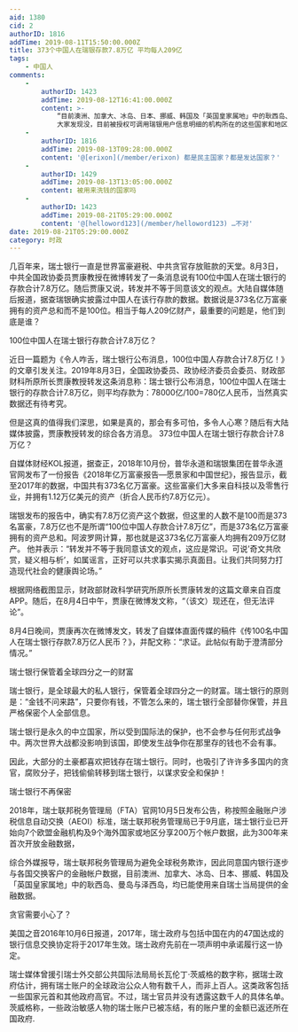 ```yaml
---
aid: 1380
cid: 2
authorID: 1816
addTime: 2019-08-11T15:50:00.000Z
title: 373个中国人在瑞银存款7.8万亿 平均每人209亿
tags:
    - 中国人
comments:
    -
        authorID: 1423
        addTime: 2019-08-12T16:41:00.000Z
        content: >-
            “目前澳洲、加拿大、冰岛、日本、挪威、韩国及「英国皇家属地」中的耿西岛、曼岛与泽西岛，均已能使用来自瑞士当局提供的金融数据。”
            大家发现没，目前被授权可调用瑞银用户信息明细的机构所在的这些国家和地区，有没有一个共同的特征？
    -
        authorID: 1816
        addTime: 2019-08-13T09:28:00.000Z
        content: '@[erixon](/member/erixon) 都是民主国家？都是发达国家？'
    -
        authorID: 1429
        addTime: 2019-08-13T13:05:00.000Z
        content: 被用来洗钱的国家吗
    -
        authorID: 1423
        addTime: 2019-08-21T05:29:00.000Z
        content: '@[helloword123](/member/helloword123) …不对'
date: 2019-08-21T05:29:00.000Z
category: 时政
---
```


几百年来，瑞士银行一直是世界富豪避税、中共贪官存放赃款的天堂。8月3日，中共全国政协委员贾康教授在微博转发了一条消息说有100位中国人在瑞士银行的存款合计7.8万亿。随后贾康又说，转发并不等于同意该文的观点。大陆自媒体随后报道，据查瑞银确实披露过中国人在该行存款的数据。数据说是373名亿万富豪拥有的资产总和而不是100位。相当于每人209亿财产，最重要的问题是，他们到底是谁？

100位中国人在瑞士银行存款合计7.8万亿？

近日一篇题为《令人咋舌，瑞士银行公布消息，100位中国人存款合计7.8万亿！》的文章引发关注。2019年8月3日，全国政协委员、政协经济委员会委员、财政部财科所原所长贾康教授转发这条消息称：瑞士银行公布消息，100位中国人在瑞士银行的存款合计7.8万亿，则平均存款为：78000亿/100=780亿人民币，当然真实数据还有待考究。

但是这真的值得我们深思，如果是真的，那会有多可怕，多令人心寒？随后有大陆媒体披露，贾康教授转发的综合各方消息。 373位中国人在瑞士银行存款合计7.8万亿？

自媒体财经KOL报道，据查正，2018年10月份，普华永道和瑞银集团在普华永道官网发布了一份报告《2018年亿万富豪报告—愿景家和中国世纪》，报告显示，截至2017年的数据，中国共有373名亿万富豪。这些富豪们大多来自科技以及零售行业，并拥有1.12万亿美元的资产（折合人民币约7.8万亿元）。

瑞银发布的报告中，确实有7.8万亿资产这个数据，但这里的人数不是100而是373名富豪，7.8万亿也不是所谓“100位中国人存款合计7.8万亿”，而是373名亿万富豪拥有的资产总和。阿波罗网计算，那也就是这373名亿万富豪人均拥有209万亿财产。 他并表示：“转发并不等于我同意该文的观点，这应是常识。可说’奇文共欣赏，疑义相与析’，如属谣言，正好可以共求事实揭示真面目。让我们共同努力打造现代社会的健康舆论场。”

根据网络截图显示，财政部财政科学研究所原所长贾康转发的这篇文章来自百度APP。随后，在8月4日中午，贾康在微博发文称，“（该文）现还在，但无法评论”。

8月4日晚间，贾康再次在微博发文，转发了自媒体直面传媒的稿件《传100名中国人在瑞士银行存款7.8万亿人民币？》，并配文称：“求证。此帖似有助于澄清部分情况。”

瑞士银行保管着全球四分之一的财富

瑞士银行，是全球最大的私人银行，保管着全球四分之一的财富。瑞士银行的原则是：“金钱不问来路”，只要你有钱，不管怎么来的，瑞士银行全部替你保管，并且严格保密个人全部信息。

瑞士银行是永久的中立国家，所以受到国际法的保护，也不会参与任何形式战争中。两次世界大战都没影响到该国，即使发生战争你在那里存的钱也不会有事。

因此，大部分的土豪都喜欢把钱存在瑞士银行。同时，也吸引了许许多多国内的贪官，腐败分子，把钱偷偷转移到瑞士银行，以谋求安全和保护！

瑞士银行不再保密

2018年，瑞士联邦税务管理局（FTA）官网10月5日发布公告，称按照金融账户涉税信息自动交换（AEOI）标准，瑞士联邦税务管理局已于9月底，瑞士银行业已开始向7个欧盟金融机构及9个海外国家或地区分享200万个帐户数据，此为300年来首次开放金融数据，

综合外媒报导，瑞士联邦税务管理局为避免全球税务欺诈，因此同意国内银行逐步与各国交换客户的金融帐户数据，目前澳洲、加拿大、冰岛、日本、挪威、韩国及「英国皇家属地」中的耿西岛、曼岛与泽西岛，均已能使用来自瑞士当局提供的金融数据。

贪官需要小心了？

美国之音2016年10月6日报道，2017年，瑞士政府与包括中国在内的47国达成的银行信息交换协定将于2017年生效。瑞士政府先前在一项声明中承诺履行这一协定。

瑞士媒体曾援引瑞士外交部公共国际法局局长瓦伦丁·茨威格的数字称，据瑞士政府估计，拥有瑞士账户的全球政治公众人物有数千人，而非上百人。这类政客包括一些国家元首和其他政府高官。不过，瑞士官员并没有透露这数千人的具体名单。茨威格称，一些政治敏感人物的瑞士账户已被冻结，有的账户里的金额已返还所在国政府.
